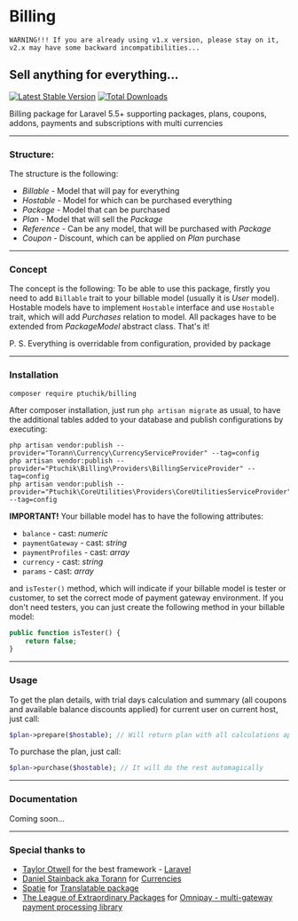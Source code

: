 # Billing

``WARNING!!! If you are already using v1.x version, please stay on it, v2.x may have some backward incompatibilities...``

## Sell anything for everything...

[![Latest Stable Version](https://poser.pugx.org/ptuchik/billing/version.png)](https://packagist.org/packages/ptuchik/billing)
[![Total Downloads](https://poser.pugx.org/ptuchik/billing/d/total.png)](https://packagist.org/packages/ptuchik/billing)

Billing package for Laravel 5.5+ supporting packages, plans, coupons, addons, payments and subscriptions with multi currencies

---

### Structure:
The structure is the following:
- *Billable* - Model that will pay for everything
- *Hostable* - Model for which can be purchased everything
- *Package* - Model that can be purchased
- *Plan* - Model that will sell the *Package*
- *Reference* - Can be any model, that will be purchased with *Package*
- *Coupon* - Discount, which can be applied on *Plan* purchase

---

### Concept
The concept is the following:
To be able to use this package, firstly you need to add `Billable` trait to your billable model (usually it is *User* model).
Hostable models have to implement `Hostable` interface and use `Hostable` trait, which will add *Purchases* relation to model.
All packages have to be extended from *PackageModel* abstract class.
That's it!

P. S. Everything is overridable from configuration, provided by package

---

### Installation
```
composer require ptuchik/billing
```

After composer installation, just run `php artisan migrate` as usual, to have the additional tables added to your database and publish configurations by executing:

```
php artisan vendor:publish --provider="Torann\Currency\CurrencyServiceProvider" --tag=config
php artisan vendor:publish --provider="Ptuchik\Billing\Providers\BillingServiceProvider" --tag=config
php artisan vendor:publish --provider="Ptuchik\CoreUtilities\Providers\CoreUtilitiesServiceProvider" --tag=config
```

**IMPORTANT!**
Your billable model has to have the following attributes:
- `balance` - cast: _numeric_
- `paymentGateway` - cast: _string_
- `paymentProfiles` - cast: _array_
- `currency` - cast: _string_
- `params` - cast: _array_

and `isTester()` method, which will indicate if your billable model is tester or customer, to set the correct mode of payment gateway environment. If you don't need testers, you can just create the following method in your billable model:

```php
public function isTester() {
    return false;
}
```

---

### Usage

To get the plan details, with trial days calculation and summary (all coupons and available balance discounts applied) for current user on current host, just call:

```php
$plan->prepare($hostable); // Will return plan with all calculations applied for logged in user
```

To purchase the plan, just call:

```php
$plan->purchase($hostable); // It will do the rest automagically
```

---

### Documentation

Coming soon...

---

### Special thanks to

- [Taylor Otwell](mailto:taylor@laravel.com) for the best framework -  [Laravel](https://laravel.com/)
- [Daniel Stainback aka Torann](mailto:torann@gmail.com) for [Currencies](http://lyften.com/projects/laravel-currency/)
- [Spatie](mailto:info@spatie.be) for [Translatable package](https://github.com/spatie/laravel-translatable)
- [The League of Extraordinary Packages](http://thephpleague.com) for [Omnipay - multi-gateway payment processing library](https://omnipay.thephpleague.com/)
